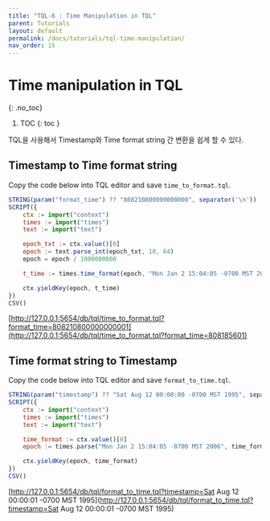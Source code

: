 ```yaml
---
title: "TQL-6 : Time Manipulation in TQL"
parent: Tutorials
layout: default
permalink: /docs/tutorials/tql-time-manipulation/
nav_order: 15
---
```


# Time manipulation in TQL
{: .no_toc}

1. TOC
{: toc }

TQL을 사용해서 Timestamp와 Time format string 간 변환을 쉽게 할 수 있다.

## Timestamp to Time format string

Copy the code below into TQL editor and save `time_to_format.tql`.

```js
STRING(param("format_time") ?? "808210800000000000", separator('\n'))
SCRIPT({
    ctx := import("context")
    times := import("times")
    text := import("text")

    epoch_txt := ctx.value()[0]
    epoch := text.parse_int(epoch_txt, 10, 64)
    epoch = epoch / 1000000000

    t_time := times.time_format(epoch, "Mon Jan 2 15:04:05 -0700 MST 2006")

    ctx.yieldKey(epoch, t_time)
})
CSV()
```

[http://127.0.0.1:5654/db/tql/time_to_format.tql?format_time=808210800000000001](http://127.0.0.1:5654/db/tql/time_to_format.tql?format_time=808185601)

## Time format string to Timestamp

Copy the code below into TQL editor and save `format_to_time.tql`.

```js
STRING(param("timestamp") ?? "Sat Aug 12 00:00:00 -0700 MST 1995", separator('\n'))
SCRIPT({
    ctx := import("context")
    times := import("times")
    text := import("text")

    time_format := ctx.value()[0]
    epoch := times.parse("Mon Jan 2 15:04:05 -0700 MST 2006", time_format)

    ctx.yieldKey(epoch, time_format)
})
CSV()
```

[http://127.0.0.1:5654/db/tql/format_to_time.tql?timestamp=Sat Aug 12 00:00:01 -0700 MST 1995](http://127.0.0.1:5654/db/tql/format_to_time.tql?timestamp=Sat Aug 12 00:00:01 -0700 MST 1995)

